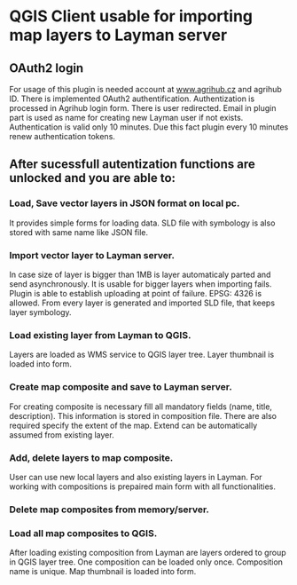 # QGIS Client usable for importing map layers to Layman server  

## OAuth2 login
For usage of this plugin is needed account at www.agrihub.cz and agrihub ID. There is implemented OAuth2 authentification. Authentization is processed in Agrihub login form. There is user redirected.
Email in plugin part is used as name for creating new Layman user if not exists. Authentication is valid only 10 minutes. Due this fact plugin every 10 minutes renew authentication tokens.    

## After sucessfull autentization functions are unlocked and you are able to:
### Load, Save vector layers in JSON format on local pc.    
It provides simple forms for loading data. SLD file with symbology is also stored with same name like JSON file.

### Import vector layer to Layman server. 
In case size of layer is bigger than 1MB is layer automaticaly parted and send asynchronously. It is usable for bigger layers when importing fails. Plugin is able to establish uploading at point of failure. 
EPSG: 4326 is allowed.
From every layer is generated and imported SLD file, that keeps layer symbology. 

### Load existing layer from Layman to QGIS.  
Layers are loaded as WMS service to QGIS layer tree. Layer thumbnail is loaded into form. 

### Create map composite and save to Layman server.   
For creating composite is necessary fill all mandatory fields (name, title, description). This information is stored in composition file. There are also required specify the extent of the map. Extend can be automatically assumed from existing layer. 

### Add, delete layers to map composite.  
User can use new local layers and also existing layers in Layman. For working with compositions is prepaired main form with all functionalities.

### Delete map composites from memory/server.  

### Load all map composites to QGIS.  
After loading existing composition from Layman are layers ordered to group in QGIS layer tree. One composition can be loaded only once. Composition name is unique. Map thumbnail is loaded into form. 
 

 

